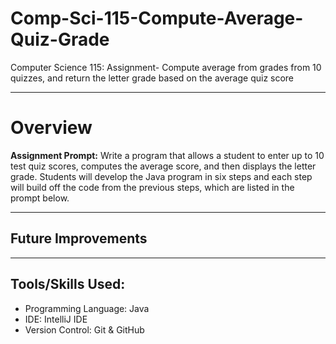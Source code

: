 # Comp-Sci-115-Compute-Average-Quiz-Grade
Computer Science 115: Assignment- Compute average from grades from 10 quizzes, and return the letter grade based on the average quiz score

---

# Overview

**Assignment Prompt:**
Write a program that allows a student to enter up to 10 test quiz scores, computes the average score, and then displays the letter grade. 
Students will develop the Java program in six steps and each step will build off the code from the previous steps, which are listed in the prompt below.

---

## Future Improvements

---
## Tools/Skills Used:

* Programming Language: Java
* IDE: IntelliJ IDE
* Version Control: Git & GitHub

